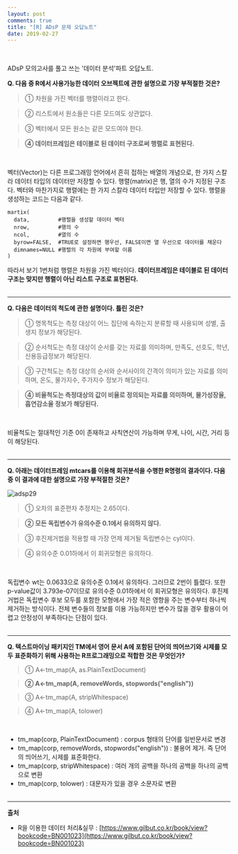 ```yaml
---
layout: post
comments: true
title: "[R] ADsP 문제 오답노트"
date: 2019-02-27
--- 
```

<br/>

ADsP 모의고사를 풀고 쓰는 '데이터 분석'파트 오답노트. 
<br/>

**Q. 다음 중 R에서 사용가능한 데이터 오브젝트에 관한 설명으로 가장 부적절한 것은?**

> ① 차원을 가진 벡터를 행렬이라고 한다.
  
> ② 리스트에서 원소들은 다른 모드여도 상관없다. 
  
> ③ 벡터에서 모든 원소는 같은 모드여야 한다.
  
> **④ 데이터프레임은 테이블로 된 데이터 구조로써 행렬로 표현된다.** 
<br/>

벡터(Vector)는 다른 프로그래밍 언어에서 흔히 접하는 배열의 개념으로, 한 가지 스칼라 데이터 타입의 데이터만 저장할 수 있다. 
행렬(matrix)은 행, 열의 수가 지정된 구조다. 벡터와 마찬가지로 행렬에는 한 가지 스칼라 데이터 타입만 저장할 수 있다. 
행렬을 생성하는 코드는 다음과 같다. 

```
martix(
  data,         #행렬을 생성할 데이터 벡터
  nrow,         #행의 수
  ncol,         #열의 수
  byrow=FALSE,  #TRUE로 설정하면 행우선, FALSE이면 열 우선으로 데이터를 채운다
  dimnames=NULL #행렬의 각 차원에 부여할 이름
)
```
따라서 보기 1번처럼 행렬은 차원을 가진 벡터이다. **데이터프레임은 테이블로 된 데이터 구조는 맞지만 행렬이 아닌 리스트 구조로 표현된다.**
<br/><br/>

<hr/>

**Q. 다음은 데이터의 척도에 관한 설명이다. 틀린 것은?**
> ① 명목척도는 측정 대상이 어느 집단에 속하는지 분류할 때 사용되며 성별, 출생지 정보가 해당된다. 

> ② 순서척도는 측정 대상이 순서를 갖는 자료를 의미하며, 만족도, 선호도, 학년, 신용등급정보가 해당된다. 

> ③ 구간척도는 측정 대상의 순서와 순서사이의 간격이 의미가 있는 자료를 의미하며, 온도, 물가지수, 주가지수 정보가 해당된다. 

> **④ 비율척도는 측정대상의 값이 비율로 정의되는 자료를 의미하며, 물가성장율, 흡연감소율 정보가 해당된다.** 
<br/>

비율척도는 절대적인 기준 0이 존재하고 사칙연산이 가능하며 무게, 나이, 시간, 거리 등이 해당된다.
<br/><br/>

<hr/>

**Q. 아래는 데이터프레임 mtcars를 이용해 회귀분석을 수행한 R명령의 결과이다. 다음 중 이 결과에 대한 설명으로 가장 부적절한 것은?** 

![adsp29](https://user-images.githubusercontent.com/29648470/53462119-0d9e0800-3a86-11e9-89d3-7db002268f36.PNG) 

> ① 오차의 표준편차 추정치는 2.65이다. 
  
> **② 모든 독립변수가 유의수준 0.1에서 유의하지 않다.** 
  
> ③ 후진제거법을 적용할 때 가장 먼제 제거될 독립변수는 cyl이다. 
  
> ④ 유의수준 0.01하에서 이 회귀모형은 유의하다. 
<br/>

독립변수 wt는 0.0633으로 유의수준 0.1에서 유의하다. 그러므로 2번이 틀렸다. 또한 p-value값이 3.793e-07이므로 유의수준 0.01하에서 이 회귀모형은 유의하다. 
후진제거법은 독립변수 후보 모두를 포함한 모형에서 가장 적은 영향을 주는 변수부터 하나씩 제거하는 방식이다. 전체 변수들의 정보를 이용 가능하지만
변수가 많을 경우 활용이 어렵고 안정성이 부족하다는 단점이 있다. 
<br/><br/>

<hr/>

**Q. 텍스트마이닝 패키지인 TM에서 영어 문서 A에 포함된 단어의 띄어쓰기와 시제를 모두 표준화하기 위해 사용하는 R프로그래밍으로 적합한 것은 무엇인가?**

> ① A<-tm_map(A, as.PlainTextDocument) 
  
> **② A<-tm_map(A, removeWords, stopwords("english"))** 
  
> ③ A<-tm_map(A, stripWhitespace) 
  
> ④ A<-tm_map(A, tolower) 
<br/>

* tm_map(corp, PlainTextDocument) : corpus 형태의 단어를 일반문서로 변경 
* tm_map(corp, removeWords, stopwords("english")) : 불용어 제거. 즉 단어의 띄어쓰기, 시제를 표준화한다. 
* tm_map(corp, stripWhitespace) : 여러 개의 공백을 하나의 공백을 하나의 공백으로 변환 
* tm_map(corp, tolower) : 대문자가 있을 경우 소문자로 변환 
<br/><br/>

<hr/>


<strong>출처</strong>

* R을 이용한 데이터 처리&실무 : [https://www.gilbut.co.kr/book/view?bookcode=BN001023](https://www.gilbut.co.kr/book/view?bookcode=BN001023)
<br/><br/>







